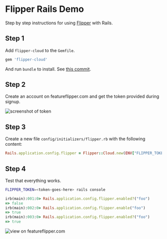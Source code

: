 # Flipper Rails Demo

Step by step instructions for using [Flipper](https://featureflipper.com) with Rails.

## Step 1

Add `flipper-cloud` to the `Gemfile`.

```ruby
gem 'flipper-cloud'
```

And run `bundle` to install. See [this commit](https://github.com/fewerandfaster/flipper-rails-demo/commit/6e743d16c55e0b84cc8dc571acf1a9510b424414).

## Step 2

Create an account on featureflipper.com and get the token provided during signup.

![screenshot of token](https://cl.ly/0B3c0X3S1Z3K/Image%202017-05-29%20at%204.03.58%20PM.public.png)

## Step 3

Create a new file `config/initializers/flipper.rb` with the following content:

```ruby
Rails.application.config.flipper = Flipper::Cloud.new(ENV["FLIPPER_TOKEN"])
```

## Step 4

Test that everything works.

```bash
FLIPPER_TOKEN=<token-goes-here> rails console
```

```ruby
irb(main):001:0> Rails.application.config.flipper.enabled?("foo")
=> false
irb(main):002:0> Rails.application.config.flipper.enable("foo")
=> true
irb(main):003:0> Rails.application.config.flipper.enabled?("foo")
=> true
```

![view on featureflipper.com](https://cl.ly/0d400Y081M04/Image%202017-05-29%20at%204.11.46%20PM.public.png)
